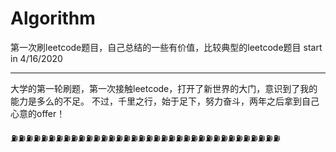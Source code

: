 # Algorithm
第一次刷leetcode题目，自己总结的一些有价值，比较典型的leetcode题目 start in 4/16/2020

-----------------------------------------
 
大学的第一轮刷题，第一次接触leetcode，打开了新世界的大门，意识到了我的能力是多么的不足。
不过，千里之行，始于足下，努力奋斗，两年之后拿到自己心意的offer！

⛽️⛽️⛽️⛽️⛽️⛽️⛽️⛽️⛽️⛽️⛽️⛽️⛽️⛽️⛽️⛽️⛽️⛽️⛽️⛽️⛽️⛽️⛽️⛽️⛽️⛽️⛽️⛽️⛽️⛽️⛽️⛽️⛽️⛽️⛽️⛽️

